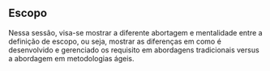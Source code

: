 ## Escopo

Nessa sessão, visa-se mostrar a diferente abortagem e mentalidade entre a definição de escopo, ou seja, mostrar as diferenças em como é desenvolvido e gerenciado os requisito em abordagens tradicionais versus a abordagem em metodologias ágeis.
